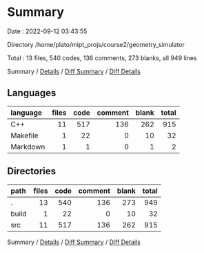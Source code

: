 # Summary

Date : 2022-09-12 03:43:55

Directory /home/plato/mipt_projs/course2/geometry_simulator

Total : 13 files,  540 codes, 136 comments, 273 blanks, all 949 lines

Summary / [Details](details.md) / [Diff Summary](diff.md) / [Diff Details](diff-details.md)

## Languages
| language | files | code | comment | blank | total |
| :--- | ---: | ---: | ---: | ---: | ---: |
| C++ | 11 | 517 | 136 | 262 | 915 |
| Makefile | 1 | 22 | 0 | 10 | 32 |
| Markdown | 1 | 1 | 0 | 1 | 2 |

## Directories
| path | files | code | comment | blank | total |
| :--- | ---: | ---: | ---: | ---: | ---: |
| . | 13 | 540 | 136 | 273 | 949 |
| build | 1 | 22 | 0 | 10 | 32 |
| src | 11 | 517 | 136 | 262 | 915 |

Summary / [Details](details.md) / [Diff Summary](diff.md) / [Diff Details](diff-details.md)